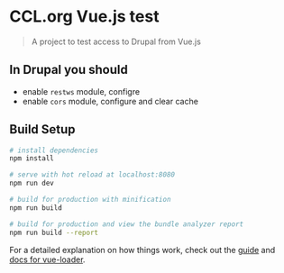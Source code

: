 # CCL.org Vue.js test

> A project to test access to Drupal from Vue.js

## In Drupal you should

- enable ```restws``` module, configre
- enable ```cors``` module, configure and clear cache

## Build Setup

``` bash
# install dependencies
npm install

# serve with hot reload at localhost:8080
npm run dev

# build for production with minification
npm run build

# build for production and view the bundle analyzer report
npm run build --report
```

For a detailed explanation on how things work, check out the [guide](http://vuejs-templates.github.io/webpack/) and [docs for vue-loader](http://vuejs.github.io/vue-loader).
